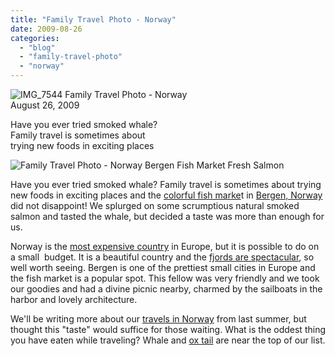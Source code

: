 ```yaml
---
title: "Family Travel Photo - Norway"
date: 2009-08-26
categories: 
  - "blog"
  - "family-travel-photo"
  - "norway"
---
```


![IMG_7544](https://pub-ac94b3f306b24c0dba4238943c97f2e1.r2.dev/6a00e5502a950788330120a4ccec93970b.jpg) Family Travel Photo - Norway  
August 26, 2009

Have you ever tried smoked whale?  
Family travel is sometimes about  
trying new foods in exciting places

<!--more-->

![Family Travel Photo - Norway Bergen Fish Market Fresh Salmon](https://pub-ac94b3f306b24c0dba4238943c97f2e1.r2.dev/6a00e5502a950788330120a5243e99970c.jpg)

Have you ever tried smoked whale? Family travel is sometimes about trying new foods in exciting places and the [colorful fish marke](http://www.bergen-guide.com/40.htm)t in [Bergen, Norway](http://en.wikipedia.org/wiki/Bergen) did not disappoint! We splurged on some scrumptious natural smoked salmon and tasted the whale, but decided a taste was more than enough for us.

Norway is the [most expensive country](http://www.encyclopedia.com/doc/1G1-92633816.html) in Europe, but it is possible to do on a small  budget. It is a beautiful country and the [fjords are spectacular](http://www.fjords.com/), so well worth seeing. Bergen is one of the prettiest small cities in Europe and the fish market is a popular spot. This fellow was very friendly and we took our goodies and had a divine picnic nearby, charmed by the sailboats in the harbor and lovely architecture. 

We'll be writing more about our [travels in Norway](http://soultravelers3new.local/2009/03/family-travel-norway-in-a-nutshell-norwegian-fijord-photo.html) from last summer, but thought this "taste" would suffice for those waiting. What is the oddest thing you have eaten while traveling? Whale and [ox tail](http://soultravelers3new.local/2007/03/el-caballo-rojo.html) are near the top of our list.
